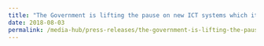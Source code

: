 ```yaml
---
title: "The Government is lifting the pause on new ICT systems which it announced on 20 July, following the attacks on SingHealth’s system."
date: 2018-08-03
permalink: /media-hub/press-releases/the-government-is-lifting-the-pause-on-new-ict-systems
---
```

